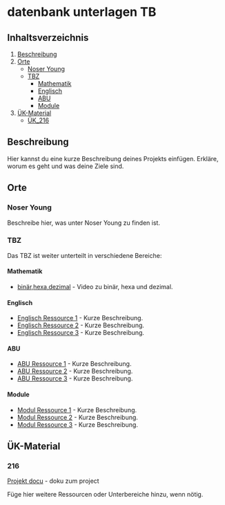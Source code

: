 # datenbank unterlagen TB

## Inhaltsverzeichnis

1. [Beschreibung](#beschreibung)
2. [Orte](#orte)
    - [Noser Young](#noser-young)
    - [TBZ](#tbz)
        - [Mathematik](#mathematik)
        - [Englisch](#englisch)
        - [ABU](#abu)
        - [Module](#module)
3. [ÜK-Material](#ÜK-Material)
   - [ÜK_216](#216)

## Beschreibung

Hier kannst du eine kurze Beschreibung deines Projekts einfügen. Erkläre, worum es geht und was deine Ziele sind.

## Orte

### Noser Young

Beschreibe hier, was unter Noser Young zu finden ist.

### TBZ

Das TBZ ist weiter unterteilt in verschiedene Bereiche:

#### Mathematik

- [binär,hexa,dezimal](https://youtu.be/No2fqBKZspQ) - Video zu binär, hexa und dezimal.

#### Englisch

- [Englisch Ressource 1](#) - Kurze Beschreibung.
- [Englisch Ressource 2](#) - Kurze Beschreibung.
- [Englisch Ressource 3](#) - Kurze Beschreibung.

#### ABU

- [ABU Ressource 1](#) - Kurze Beschreibung.
- [ABU Ressource 2](#) - Kurze Beschreibung.
- [ABU Ressource 3](#) - Kurze Beschreibung.

#### Module

- [Modul Ressource 1](#) - Kurze Beschreibung.
- [Modul Ressource 2](#) - Kurze Beschreibung.
- [Modul Ressource 3](#) - Kurze Beschreibung.

## ÜK-Material

### 216

[Projekt docu](UK_216/Documentation/Project-Dockumentation_Tomas.Antony%2CKeanu.pdf) - doku zum project



Füge hier weitere Ressourcen oder Unterbereiche hinzu, wenn nötig.


